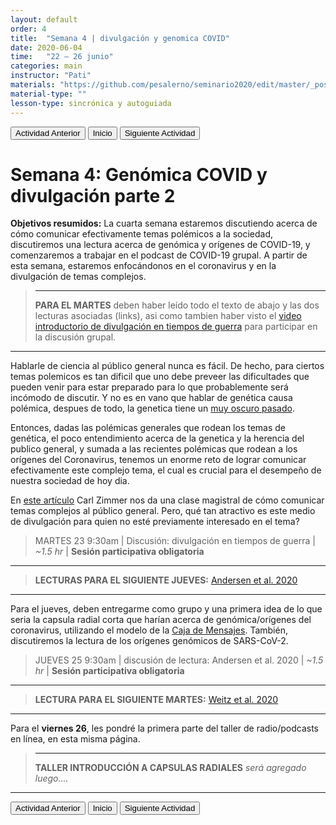 ```yaml
---
layout: default
order: 4
title:  "Semana 4 | divulgación y genomica COVID"
date: 2020-06-04
time:   "22 – 26 junio"
categories: main
instructor: "Pati"
materials: "https://github.com/pesalerno/seminario2020/edit/master/_posts/2020-06-04-4_Semana_4.md"
material-type: ""
lesson-type: sincrónica y autoguiada
---
```


<a href="https://pesalerno.github.io/seminario2020/main/2020/06/03/3_Semana_3.html"><button>Actividad Anterior</button></a>		<a href="https://pesalerno.github.io/seminario2020/"><button>Inicio</button></a>    <a href="https://pesalerno.github.io/seminario2020/main/2020/06/05/5_Semana_5.html"><button>Siguiente Actividad</button></a>

# Semana 4: Genómica COVID y divulgación parte 2

**Objetivos resumidos:** La cuarta semana estaremos discutiendo acerca de cómo comunicar efectivamente temas polémicos a la sociedad, discutiremos una lectura acerca de genómica y orígenes de COVID-19, y comenzaremos a trabajar en el podcast de COVID-19 grupal. A partir de esta semana, estaremos enfocándonos en el coronavirus y en la divulgación de temas complejos.


>---------------------
>**PARA EL MARTES** deben haber leído todo el texto de abajo y las dos lecturas asociadas (links), asi como tambien haber visto el [video introductorio de divulgación en tiempos de guerra]() para participar en la discusión grupal. 
>
---------------------

Hablarle de ciencia al público general nunca es fácil. De hecho, para ciertos temas polemicos es tan dificil que uno debe preveer las dificultades que pueden venir para estar preparado para lo que probablemente será incómodo de discutir. Y no es en vano que hablar de genética causa polémica, despues de todo, la genetica tiene un [muy oscuro pasado](https://www.smithsonianmag.com/science-nature/disturbing-resilience-scientific-racism-180972243/).

Entonces, dadas las polémicas generales que rodean los temas de genética, el poco entendimiento acerca de la genetica y la herencia del publico general, y sumada a las recientes polémicas que rodean a los orígenes del Coronavirus, tenemos un enorme reto de lograr comunicar efectivamente este complejo tema, el cual es crucial para el desempeño de nuestra sociedad de hoy dia. 

En [este artículo](https://www.nytimes.com/es/interactive/2020/04/30/science/coronavirus-mutacion.html) Carl Zimmer nos da una clase magistral de cómo comunicar temas complejos al público general. Pero, qué tan atractivo es este medio de divulgación para quien no esté previamente interesado en el tema? 

> MARTES 23 9:30am | Discusión: divulgación en tiempos de guerra | *~1.5 hr* | **Sesión participativa obligatoria**

--------------

> **LECTURAS PARA EL SIGUIENTE JUEVES:** [Andersen et al. 2020](https://github.com/pesalerno/seminario2020/blob/master/files/Andersen-etal-covid-origin-nature.pdf)
 
----------------

Para el jueves, deben entregarme como grupo y una primera idea de lo que seria la capsula radial corta que harían acerca de genómica/orígenes del coronavirus, utilizando el modelo de la [Caja de Mensajes](https://github.com/pesalerno/seminario2020/blob/master/files/Caja_de_Mensajes.pdf). También, discutiremos la lectura de los orígenes genómicos de SARS-CoV-2. 


 
> JUEVES 25 9:30am | discusión de lectura: Andersen et al. 2020  | *~1.5 hr* | **Sesión participativa obligatoria**



--------------

> **LECTURA PARA EL SIGUIENTE MARTES:** [Weitz et al. 2020](https://github.com/pesalerno/seminario2020/blob/master/files/Weitz-etal-COVID-shield-imunity.pdf)
 
----------------

Para el **viernes 26**, les pondré la primera parte del taller de radio/podcasts en línea, en esta misma página. 

>---------------------
>**TALLER INTRODUCCIÓN A CAPSULAS RADIALES** *será agregado luego....* 
>
---------------------

<a href="https://pesalerno.github.io/seminario2020/main/2020/06/03/3_Semana_3.html"><button>Actividad Anterior</button></a>		<a href="https://pesalerno.github.io/seminario2020/"><button>Inicio</button></a>    <a href="https://pesalerno.github.io/seminario2020/main/2020/06/05/5_Semana_5.html"><button>Siguiente Actividad</button></a>

